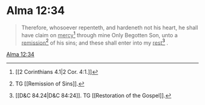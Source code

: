 # Alma 12:34

> Therefore, whosoever repenteth, and hardeneth not his heart, he shall have claim on <u>mercy</u>[^a] through mine Only Begotten Son, unto a <u>remission</u>[^b] of his sins; and these shall enter into my <u>rest</u>[^c] .

[Alma 12:34](https://www.churchofjesuschrist.org/study/scriptures/bofm/alma/12?lang=eng&id=p34#p34)


[^a]: [[2 Corinthians 4.1|2 Cor. 4:1.]]
[^b]: TG [[Remission of Sins]].
[^c]: [[D&C 84.24|D&C 84:24]]. TG [[Restoration of the Gospel]].
